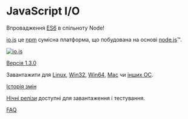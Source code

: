 # JavaScript I/O

Впровадження [ES6](es6.html) в спільноту Node!

[io.js](https://github.com/iojs/io.js) це [npm](https://www.npmjs.org/) сумісна платформа, що побудована на основі [node.js](https://nodejs.org/)&#8482;.

[![io.js](../images/1.0.0.png)](https://iojs.org/dist/v1.3.0/)

[Версія 1.3.0](https://iojs.org/dist/v1.3.0/)

Завантажити для
[Linux](https://iojs.org/dist/v1.3.0/iojs-v1.3.0-linux-x64.tar.xz),
[Win32](https://iojs.org/dist/v1.3.0/iojs-v1.3.0-x86.msi),
[Win64](https://iojs.org/dist/v1.3.0/iojs-v1.3.0-x64.msi),
[Mac](https://iojs.org/dist/v1.3.0/iojs-v1.3.0.pkg) чи
[інших ОС](https://iojs.org/dist/v1.3.0/).

[Історія змін](https://github.com/iojs/io.js/blob/v1.x/CHANGELOG.md)

[Нічні релізи](https://iojs.org/download/nightly/) доступні для завантаження і тестування.

[FAQ](/faq.html)
